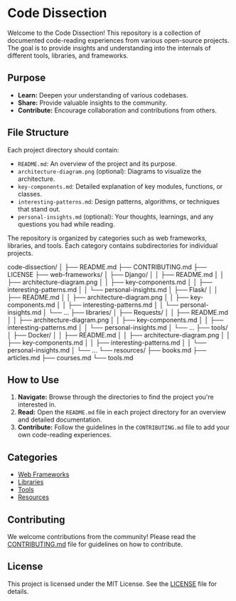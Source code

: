 # Code Dissection

Welcome to the Code Dissection! This repository is a collection of documented code-reading experiences from various open-source projects. The goal is to provide insights and understanding into the internals of different tools, libraries, and frameworks.

## Purpose

- **Learn:** Deepen your understanding of various codebases.
- **Share:** Provide valuable insights to the community.
- **Contribute:** Encourage collaboration and contributions from others.

## File Structure

Each project directory should contain:

- `README.md`: An overview of the project and its purpose.
- `architecture-diagram.png` (optional): Diagrams to visualize the architecture.
- `key-components.md`: Detailed explanation of key modules, functions, or classes.
- `interesting-patterns.md`: Design patterns, algorithms, or techniques that stand out.
- `personal-insights.md` (optional): Your thoughts, learnings, and any questions you had while reading.

The repository is organized by categories such as web frameworks, libraries, and tools. Each category contains subdirectories for individual projects.

code-dissection/
│
├── README.md
├── CONTRIBUTING.md
├── LICENSE
├── web-frameworks/
│   ├── Django/
│   │   ├── README.md
│   │   ├── architecture-diagram.png
│   │   ├── key-components.md
│   │   ├── interesting-patterns.md
│   │   └── personal-insights.md
│   ├── Flask/
│   │   ├── README.md
│   │   ├── architecture-diagram.png
│   │   ├── key-components.md
│   │   ├── interesting-patterns.md
│   │   └── personal-insights.md
│   └── ...
├── libraries/
│   ├── Requests/
│   │   ├── README.md
│   │   ├── architecture-diagram.png
│   │   ├── key-components.md
│   │   ├── interesting-patterns.md
│   │   └── personal-insights.md
│   └── ...
├── tools/
│   ├── Docker/
│   │   ├── README.md
│   │   ├── architecture-diagram.png
│   │   ├── key-components.md
│   │   ├── interesting-patterns.md
│   │   └── personal-insights.md
│   └── ...
└── resources/
    ├── books.md
    ├── articles.md
    ├── courses.md
    └── tools.md

## How to Use

1. **Navigate:** Browse through the directories to find the project you're interested in.
2. **Read:** Open the `README.md` file in each project directory for an overview and detailed documentation.
3. **Contribute:** Follow the guidelines in the `CONTRIBUTING.md` file to add your own code-reading experiences.

## Categories

- [Web Frameworks](./web-frameworks/)
- [Libraries](./libraries/)
- [Tools](./tools/)
- [Resources](./resources/)

## Contributing

We welcome contributions from the community! Please read the [CONTRIBUTING.md](./CONTRIBUTING.md) file for guidelines on how to contribute.

## License

This project is licensed under the MIT License. See the [LICENSE](./LICENSE) file for details.
